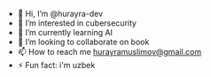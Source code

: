 - 👋 Hi, I’m @hurayra-dev
- 👀 I’m interested in cubersecurity
- 🌱 I’m currently learning AI
- 💞️ I’m looking to collaborate on book
- 📫 How to reach me hurayramuslimov@gmail.com
- ⚡ Fun fact: i'm uzbek

<!---
hurayra-dev/hurayra-dev is a ✨ special ✨ repository because its `README.md` (this file) appears on your GitHub profile.
You can click the Preview link to take a look at your changes.
--->
